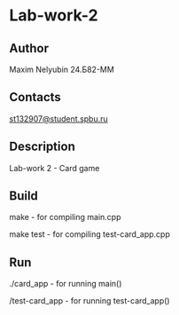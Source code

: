# Lab-work-2
## Author

Maxim Nelyubin 24.Б82-ММ

## Contacts

st132907@student.spbu.ru

## Description

Lab-work 2 - Card game

## Build

make  - for compiling main.cpp 

make test - for compiling test-card_app.cpp

## Run

./card_app - for running main()

/test-card_app - for running test-card_app()
